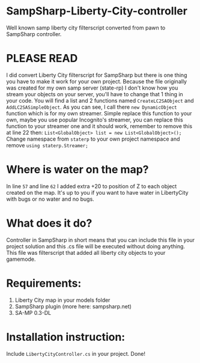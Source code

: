 # SampSharp-Liberty-City-controller
Well known samp liberty city filterscript converted from pawn to SampSharp controller.

# PLEASE READ
I did convert  Liberty City filterscript for SampSharp but there is one thing you have to make it work for your own project.
Because the file originally was created for my own samp server (state-rp) I don't know how you stream your objects on your server, you'll have to change that 1 thing in your code.
You will find a list and 2 functions named `CreateLC2SAObject` and `AddLC2SASimpleObject`.
As you can see, I call there `new DynamicObject` function which is for my own streamer. Simple replace this function to your own, maybe you use popular Incognito's streamer, you can replace this function to your streamer one and it should work, remember to remove this at line 22 then: `List<GlobalObject> list = new List<GlobalObject>();` 
Change namespace from `staterp` to your own project namespace and remove `using staterp.Streamer;`

# Where is water on the map?
In line `57` and line `62` I added extra +20 to position of Z to each object created on the map.
It's up to you if you want to have water in LibertyCity with bugs or no water and no bugs.

# What does it do?
Controller in SampSharp in short means that you can include this file in your project solution and this .cs file will be executed without doing anything.
This file was filterscript that added all liberty city objects to your gamemode.

# Requirements:
1. Liberty City map in your models folder
2. SampSharp plugin (more here: sampsharp.net)
3. SA-MP 0.3-DL

# Installation instruction:
Include `LibertyCityController.cs` in your project. Done!
